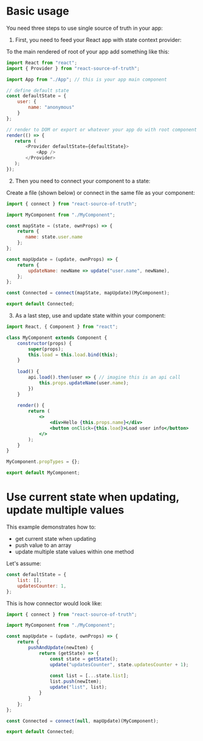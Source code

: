 # Basic usage

You need three steps to use single source of truth in your app:

1) First, you need to feed your React app with state context provider:

To the main rendered of root of your app add something like this:
```javascript
import React from "react";
import { Provider } from "react-source-of-truth";

import App from "./App"; // this is your app main component

// define default state
const defaultState = {
    user: {
        name: "anonymous"
    }
};

// render to DOM or export or whatever your app do with root component
render(() => {
   return (
       <Provider defaultState={defaultState}>
           <App />
       </Provider>
   );
});
```

2) Then you need to connect your component to a state:

Create a file (shown below) or connect in the same file as your component:
```javascript
import { connect } from "react-source-of-truth";

import MyComponent from "./MyComponent";

const mapState = (state, ownProps) => {
    return {
       name: state.user.name
    };
};

const mapUpdate = (update, ownProps) => {
    return {
        updateName: newName => update("user.name", newName),
    };
};

const Connected = connect(mapState, mapUpdate)(MyComponent);

export default Connected;
```

3) As a last step, use and update state within your component:

```jsx harmony
import React, { Component } from "react";

class MyComponent extends Component {
    constructor(props) {
        super(props);
        this.load = this.load.bind(this);
    }
    
    load() {
        api.load().then(user => { // imagine this is an api call
            this.props.updateName(user.name);
        })
    }
    
    render() {
        return (
            <>
                <div>Hello {this.props.name}</div>
                <button onClick={this.load}>Load user info</button>
            </>
        );
    }
}

MyComponent.propTypes = {};

export default MyComponent;
```

# Use current state when updating, update multiple values

This example demonstrates how to:
- get current state when updating
- push value to an array
- update multiple state values within one method

Let's assume:
```javascript
const defaultState = {
    list: [],
    updatesCounter: 1,
};
``` 

This is how connector would look like:
```javascript
import { connect } from "react-source-of-truth";

import MyComponent from "./MyComponent";

const mapUpdate = (update, ownProps) => {
    return {
        pushAndUpdate(newItem) {
            return (getState) => {
                const state = getState();
                update("updatesCounter", state.updatesCounter + 1);
                
                const list = [...state.list];
                list.push(newItem);
                update("list", list);
            }
        }
    };
};

const Connected = connect(null, mapUpdate)(MyComponent);

export default Connected;
```
